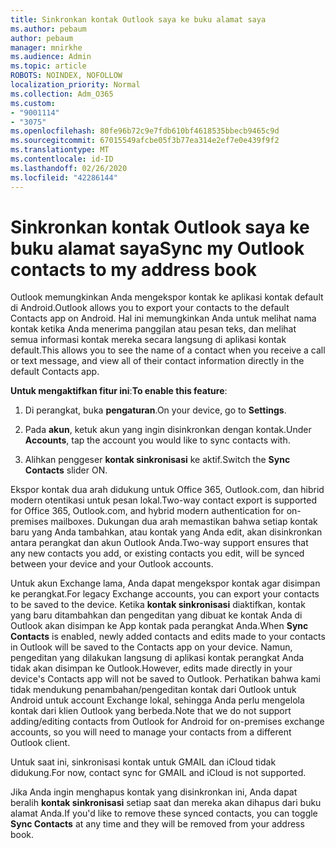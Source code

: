 ```yaml
---
title: Sinkronkan kontak Outlook saya ke buku alamat saya
ms.author: pebaum
author: pebaum
manager: mnirkhe
ms.audience: Admin
ms.topic: article
ROBOTS: NOINDEX, NOFOLLOW
localization_priority: Normal
ms.collection: Adm_O365
ms.custom:
- "9001114"
- "3075"
ms.openlocfilehash: 80fe96b72c9e7fdb610bf4618535bbecb9465c9d
ms.sourcegitcommit: 67015549afcbe05f3b77ea314e2ef7e0e439f9f2
ms.translationtype: MT
ms.contentlocale: id-ID
ms.lasthandoff: 02/26/2020
ms.locfileid: "42286144"
---
```

# <a name="sync-my-outlook-contacts-to-my-address-book"></a><span data-ttu-id="ab1c2-102">Sinkronkan kontak Outlook saya ke buku alamat saya</span><span class="sxs-lookup"><span data-stu-id="ab1c2-102">Sync my Outlook contacts to my address book</span></span>

<span data-ttu-id="ab1c2-103">Outlook memungkinkan Anda mengekspor kontak ke aplikasi kontak default di Android.</span><span class="sxs-lookup"><span data-stu-id="ab1c2-103">Outlook allows you to export your contacts to the default Contacts app on Android.</span></span> <span data-ttu-id="ab1c2-104">Hal ini memungkinkan Anda untuk melihat nama kontak ketika Anda menerima panggilan atau pesan teks, dan melihat semua informasi kontak mereka secara langsung di aplikasi kontak default.</span><span class="sxs-lookup"><span data-stu-id="ab1c2-104">This allows you to see the name of a contact when you receive a call or text message, and view all of their contact information directly in the default Contacts app.</span></span>
 
<span data-ttu-id="ab1c2-105">**Untuk mengaktifkan fitur ini**:</span><span class="sxs-lookup"><span data-stu-id="ab1c2-105">**To enable this feature**:</span></span>
 
1. <span data-ttu-id="ab1c2-106">Di perangkat, buka **pengaturan**.</span><span class="sxs-lookup"><span data-stu-id="ab1c2-106">On your device, go to **Settings**.</span></span>

2. <span data-ttu-id="ab1c2-107">Pada **akun**, ketuk akun yang ingin disinkronkan dengan kontak.</span><span class="sxs-lookup"><span data-stu-id="ab1c2-107">Under **Accounts**, tap the account you would like to sync contacts with.</span></span>

3. <span data-ttu-id="ab1c2-108">Alihkan penggeser **kontak sinkronisasi** ke aktif.</span><span class="sxs-lookup"><span data-stu-id="ab1c2-108">Switch the **Sync Contacts** slider ON.</span></span>
 
<span data-ttu-id="ab1c2-109">Ekspor kontak dua arah didukung untuk Office 365, Outlook.com, dan hibrid modern otentikasi untuk pesan lokal.</span><span class="sxs-lookup"><span data-stu-id="ab1c2-109">Two-way contact export is supported for Office 365, Outlook.com, and hybrid modern authentication for on-premises mailboxes.</span></span> <span data-ttu-id="ab1c2-110">Dukungan dua arah memastikan bahwa setiap kontak baru yang Anda tambahkan, atau kontak yang Anda edit, akan disinkronkan antara perangkat dan akun Outlook Anda.</span><span class="sxs-lookup"><span data-stu-id="ab1c2-110">Two-way support ensures that any new contacts you add, or existing contacts you edit, will be synced between your device and your Outlook accounts.</span></span>
 
<span data-ttu-id="ab1c2-111">Untuk akun Exchange lama, Anda dapat mengekspor kontak agar disimpan ke perangkat.</span><span class="sxs-lookup"><span data-stu-id="ab1c2-111">For legacy Exchange accounts, you can export your contacts to be saved to the device.</span></span> <span data-ttu-id="ab1c2-112">Ketika **kontak sinkronisasi** diaktifkan, kontak yang baru ditambahkan dan pengeditan yang dibuat ke kontak Anda di Outlook akan disimpan ke App kontak pada perangkat Anda.</span><span class="sxs-lookup"><span data-stu-id="ab1c2-112">When **Sync Contacts** is enabled, newly added contacts and edits made to your contacts in Outlook will be saved to the Contacts app on your device.</span></span> <span data-ttu-id="ab1c2-113">Namun, pengeditan yang dilakukan langsung di aplikasi kontak perangkat Anda tidak akan disimpan ke Outlook.</span><span class="sxs-lookup"><span data-stu-id="ab1c2-113">However, edits made directly in your device's Contacts app will not be saved to Outlook.</span></span> <span data-ttu-id="ab1c2-114">Perhatikan bahwa kami tidak mendukung penambahan/pengeditan kontak dari Outlook untuk Android untuk account Exchange lokal, sehingga Anda perlu mengelola kontak dari klien Outlook yang berbeda.</span><span class="sxs-lookup"><span data-stu-id="ab1c2-114">Note that we do not support adding/editing contacts from Outlook for Android for on-premises exchange accounts, so you will need to manage your contacts from a different Outlook client.</span></span>
 
<span data-ttu-id="ab1c2-115">Untuk saat ini, sinkronisasi kontak untuk GMAIL dan iCloud tidak didukung.</span><span class="sxs-lookup"><span data-stu-id="ab1c2-115">For now, contact sync for GMAIL and iCloud is not supported.</span></span>
 
<span data-ttu-id="ab1c2-116">Jika Anda ingin menghapus kontak yang disinkronkan ini, Anda dapat beralih **kontak sinkronisasi** setiap saat dan mereka akan dihapus dari buku alamat Anda.</span><span class="sxs-lookup"><span data-stu-id="ab1c2-116">If you'd like to remove these synced contacts, you can toggle **Sync Contacts** at any time and they will be removed from your address book.</span></span>
